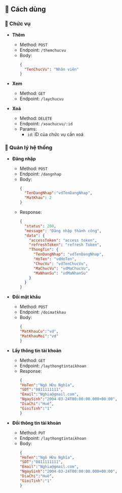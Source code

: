 ## 📌 Cách dùng

### 📂 Chức vụ

- **Thêm**

  - Method: `POST`
  - Endpoint: `/themchucvu`
  - Body:
    ```json
    {
      "TenChucVu": "Nhân viên"
    }
    ```

- **Xem**

  - Method: `GET`
  - Endpoint: `/laychucvu`

- **Xoá**
  - Method: `DELETE`
  - Endpoint: `/xoachucvu/:id`
  - Params:
    - `id`: ID của chức vụ cần xoá

### 📂 Quản lý hệ thống

- **Đăng nhập**

  - Method: `POST`
  - Endpoint: `/dangnhap`
  - Body:
    ````json
    {
      "TenDangNhap":"vdTenDangNhap",
      "MatKhau": 2
    }
    ````
  - Response:
    ```json
    {
      "status": 200,
      "message": "Đăng nhập thành công",
      "data": {
        "accessToken": "access token",
        "refreshToken": "refresh Token",
        "ThongTin": {
          "TenDangNhap": "vdTenDangNhap",
          "HoTen": "vdHoTen",
          "ChucVu": "vdTenChucVu",
          "MaChucVu": "vdMaChucVu",
          "MaNhanSu": "vdMaNhanSu"
        }
      }
    }
    ```

- **Đổi mật khẩu**

  - Method: `POST`
  - Endpoint: `/doimatkhau`
  - Body:
    ````json
    {
    "MatKhauCu":"vd",
    "MatKhauMoi":"vd"
    }
    ````

- **Lấy thông tin tài khoản**
  - Method: `GET`
  - Endpoint: `/laythongtintaikhoan`
  - Response:
    ````json
    {
    "HoTen":"Ngô Hữu Nghĩa",
    "SDT":"0811111111",
    "Email":"Nghia@gmail.com",
    "NgaySinh":"2004-03-24T00:00:00.000+00:00",
    "DiaChi":"Huế",
    "GioiTinh":"1"
    }
    ````
- **Đổi thông tin tài khoản**
  - Method: `PUT`
  - Endpoint: `/laythongtintaikhoan`
  - Body:
    ````json
    {
    "HoTen":"Ngô Hữu Nghĩa",
    "SDT":"0811111111",
    "Email":"Nghia@gmail.com",
    "NgaySinh":"2004-03-24T00:00:00.000+00:00",
    "DiaChi":"Huế",
    "GioiTinh":"1"
    }
    ````
